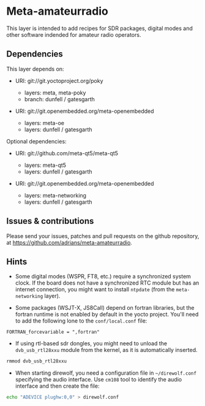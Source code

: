 # Meta-amateurradio

This layer is intended to add recipes for SDR packages, digital modes and other
software indended for amateur radio operators.

## Dependencies

This layer depends on:

* URI: git://git.yoctoproject.org/poky
  * layers: meta, meta-poky
  * branch: dunfell / gatesgarth

* URI: git://git.openembedded.org/meta-openembedded
  * layers: meta-oe
  * layers: dunfell / gatesgarth

Optional dependencies:

* URI: git://github.com/meta-qt5/meta-qt5
  * layers: meta-qt5
  * layers: dunfell / gatesgarth

* URI: git://git.openembedded.org/meta-openembedded
  * layers: meta-networking
  * layers: dunfell / gatesgarth

## Issues & contributions

Please send your issues, patches and pull requests on the github repository, at
<https://github.com/adrians/meta-amateurradio>.

## Hints

* Some digital modes (WSPR, FT8, etc.) require a synchronized system clock. If
the board does not have a synchronized RTC module but has an internet
connection, you might want to install `ntpdate` (from the `meta-networking`
layer).

* Some packages (WSJT-X, JS8Call) depend on fortran libraries, but the fortran
runtime is not enabled by default in the yocto project. You'll need to add the
following lone to the `conf/local.conf` file:
```
FORTRAN_forcevariable = ",fortran"
```

* If using rtl-based sdr dongles, you might need to unload the `dvb_usb_rtl28xxu`
module from the kernel, as it is automatically inserted.
```bash
rmmod dvb_usb_rtl28xxu
```

* When starting direwolf, you need a configuration file in `~/direwolf.conf`
specifying the audio interface. Use `cm108` tool to identify the audio interface
and then create the file:
```bash
echo "ADEVICE plughw:0,0" > direwolf.conf
```
